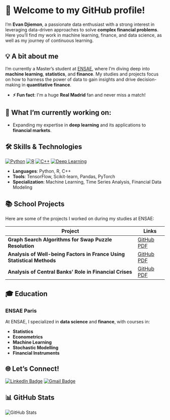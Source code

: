 # 👋 Welcome to my GitHub profile!

I’m **Evan Djiemon**, a passionate data enthusiast with a strong interest in leveraging data-driven approaches to solve **complex financial problems**. Here you’ll find my work in machine learning, finance, and data science, as well as my journey of continuous learning.

## 💡 A bit about me
I’m currently a Master’s student at [ENSAE](https://www.ensae.fr/en), where I’m diving deep into **machine learning**, **statistics**, and **finance**. My studies and projects focus on how to harness the power of data to gain insights and drive decision-making in **quantitative finance**.

- **⚡ Fun fact**: I'm a huge **Real Madrid** fan and never miss a match!

## 🔎 What I’m currently working on:
- Expanding my expertise in **deep learning** and its applications to **financial markets**.

<!--
## 🚀 Featured Projects

| Project | Description | Technologies |
|---|---|---|
| [**Geopolitical Risks in Forex**](https://github.com/yourusername/project1) | Analyzing how geopolitical events influence currency market volatility. | Python, Pandas, Time Series |
| [**Stock Return Predictions**](https://github.com/yourusername/project2) | Machine learning models to predict stock returns using financial data. | Scikit-learn, TensorFlow, Python |
| [**Optimization of Delivery Networks**](https://github.com/yourusername/project3) | Solving a real-world logistics optimization problem. | C++, Python |
| [**Monte Carlo Simulations in Finance**](https://github.com/yourusername/project4) | Using Monte Carlo methods to model and analyze financial instruments. | Python, Numpy |
-->
## 🛠️ Skills & Technologies
<div id="badges">
  <a href=""><img src="https://img.shields.io/badge/Python-3776AB?style=for-the-badge&logo=python&logoColor=white" alt="Python"/></a>
  <a href=""><img src="https://img.shields.io/badge/R-276DC3?style=for-the-badge&logo=r&logoColor=white" alt="R"/></a>
  <a href=""><img src="https://img.shields.io/badge/C%2B%2B-00599C?style=for-the-badge&logo=c%2B%2B&logoColor=white" alt="C++"/></a>
  <a href=""><img src="https://img.shields.io/badge/Deep_Learning-FF6F00?style=for-the-badge&logo=tensorflow&logoColor=white" alt="Deep Learning"/></a>
</div>

- **Languages**: Python, R, C++
- **Tools**: TensorFlow, Scikit-learn, Pandas, PyTorch
- **Specialization**: Machine Learning, Time Series Analysis, Financial Data Modeling

## 📚 School Projects
Here are some of the projects I worked on during my studies at ENSAE:

| Project | Links |
|---|---|
| **Graph Search Algorithms for Swap Puzzle Resolution** | [GitHub](https://github.com/edjiemonyoumbi/swap_puzzle) [PDF](https://github.com/edjiemonyoumbi/swap_puzzle/blob/main/Rapport%20du%20projet%20de%20programmation.pdf) |
| **Analysis of Well-being Factors in France Using Statistical Methods** | [GitHub](https://github.com/edjiemonyoumbi/well_being_factors_SAS) [PDF](https://github.com/edjiemonyoumbi/well_being_factors_SAS/blob/main/Rapport_10_15.pdf) |
| **Analysis of Central Banks’ Role in Financial Crises** | [GitHub](https://github.com/yourusername/monte-carlo) [PDF](https://github.com/yourusername/monte-carlo/report.pdf) |

## 🎓 Education

### **ENSAE Paris**
At ENSAE, I specialized in **data science** and **finance**, with courses in:
- **Statistics**
- **Econometrics**
- **Machine Learning**
- **Stochastic Modelling**
- **Financial Instruments**

## 🌐 Let’s Connect!
<div id="badges">
  <a href="https://www.linkedin.com/in/evan-djiemon-youmbi-709927245/"><img src="https://img.shields.io/badge/LinkedIn-blue?style=for-the-badge&logo=linkedin&logoColor=white" alt="LinkedIn Badge"/></a>
  <a href="mailto:evanyoumbijanv@gmail.com"><img src="https://img.shields.io/badge/Gmail-D14836?style=for-the-badge&logo=gmail&logoColor=white" alt="Gmail Badge"/></a>
</div>

## :bar_chart: GitHub Stats
<picture>
  <source srcset="https://github-readme-stats.vercel.app/api?username=yourusername&show_icons=true" media="(prefers-color-scheme: light), (prefers-color-scheme: no-preference)" />
  <img src="https://github-readme-stats.vercel.app/api?username=yourusername&show_icons=true&include_all_commits=true" alt="GitHub Stats"/>
</picture>
